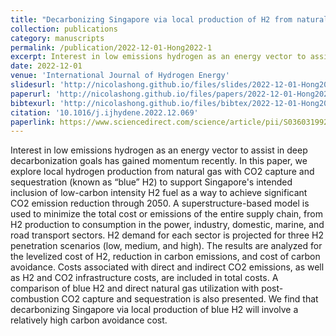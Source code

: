 ```yaml
---
title: "Decarbonizing Singapore via local production of H2 from natural gas"
collection: publications
category: manuscripts
permalink: /publication/2022-12-01-Hong2022-1
excerpt: Interest in low emissions hydrogen as an energy vector to assist in deep decarbonization goals has gained momentum recently. In this paper, we explore local hydrogen production from natural gas with CO2 capture and sequestration (known as “blue” H2) to support Singapore's intended inclusion of low-carbon intensity H2 fuel as a way to achieve significant CO2 emission reduction through 2050. A superstructure-based model is used to minimize the total cost or emissions of the entire supply chain, from H2 production to consumption in the power, industry, domestic, marine, and road transport sectors. H2 demand for each sector is projected for three H2 penetration scenarios (low, medium, and high). The results are analyzed for the levelized cost of H2, reduction in carbon emissions, and cost of carbon avoidance. Costs associated with direct and indirect CO2 emissions, as well as H2 and CO2 infrastructure costs, are included in total costs. A comparison of blue H2 and direct natural gas utilization with post-combustion CO2 capture and sequestration is also presented. We find that decarbonizing Singapore via local production of blue H2 will involve a relatively high carbon avoidance cost.
date: 2022-12-01
venue: 'International Journal of Hydrogen Energy'
slidesurl: 'http://nicolashong.github.io/files/slides/2022-12-01-Hong2022-1.pdf'
paperurl: 'http://nicolashong.github.io/files/papers/2022-12-01-Hong2022-1.pdf'
bibtexurl: 'http://nicolashong.github.io/files/bibtex/2022-12-01-Hong2022-1.bib'
citation: '10.1016/j.ijhydene.2022.12.069'
paperlink: https://www.sciencedirect.com/science/article/pii/S0360319922057858
---
```


Interest in low emissions hydrogen as an energy vector to assist in deep decarbonization goals has gained momentum recently. In this paper, we explore local hydrogen production from natural gas with CO2 capture and sequestration (known as “blue” H2) to support Singapore's intended inclusion of low-carbon intensity H2 fuel as a way to achieve significant CO2 emission reduction through 2050. A superstructure-based model is used to minimize the total cost or emissions of the entire supply chain, from H2 production to consumption in the power, industry, domestic, marine, and road transport sectors. H2 demand for each sector is projected for three H2 penetration scenarios (low, medium, and high). The results are analyzed for the levelized cost of H2, reduction in carbon emissions, and cost of carbon avoidance. Costs associated with direct and indirect CO2 emissions, as well as H2 and CO2 infrastructure costs, are included in total costs. A comparison of blue H2 and direct natural gas utilization with post-combustion CO2 capture and sequestration is also presented. We find that decarbonizing Singapore via local production of blue H2 will involve a relatively high carbon avoidance cost.
